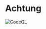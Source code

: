 # Achtung
 
[![CodeQL](https://github.com/BarthPaleologue/Achtung/actions/workflows/codeql.yml/badge.svg)](https://github.com/BarthPaleologue/Achtung/actions/workflows/codeql.yml)
